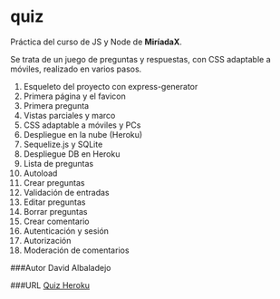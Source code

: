 # quiz
Práctica del curso de JS y Node de **MiríadaX**.

Se trata de un juego de preguntas y respuestas, con CSS adaptable a móviles, realizado en varios pasos.

1. Esqueleto del proyecto con express-generator
2. Primera página y el favicon
3. Primera pregunta
4. Vistas parciales y marco
5. CSS adaptable a móviles y PCs
6. Despliegue en la nube (Heroku)
7. Sequelize.js y SQLite
8. Despliegue DB en Heroku
9. Lista de preguntas
10. Autoload
11. Crear preguntas
12. Validación de entradas
13. Editar preguntas
14. Borrar preguntas
15. Crear comentario
16. Autenticación y sesión
17. Autorización
18. Moderación de comentarios

###Autor
David Albaladejo

###URL
[Quiz Heroku](http://quiz-dalbaladejo.heroku.com)
